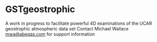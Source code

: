 # GSTgeostrophic
A work in progress to facilitate powerful 4D examinations of the UCAR geostrophic atmospheric data set
Contact Michael Wallace  mwa@abeqas.com  for support information
